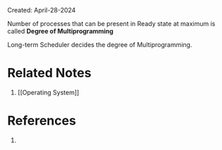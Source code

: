 Created: April-28-2024

Number of processes that can be present in Ready state at maximum is called **Degree of Multiprogramming**

Long-term Scheduler decides the degree of Multiprogramming.

# Related Notes

1. [[Operating System]]
# References

1. 